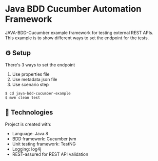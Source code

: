 # Java BDD Cucumber Automation Framework

JAVA-BDD-Cucumber example framework for testing external REST APIs. 
This example is to show different ways to set the endpoint for the tests.

## :gear:️ Setup 
There's 3 ways to set the endpoint
1. Use properties file
2. Use metadata json file
3. Use scenario step
````
$ cd java-bdd-cucumber-example
$ mvn clean test
````

## :bricks: Technologies
Project is created with: 
* Language: Java 8
* BDD framework: Cucumber jvm
* Unit testing framework: TestNG
* Logging: log4j
* REST-assured for REST API validation
